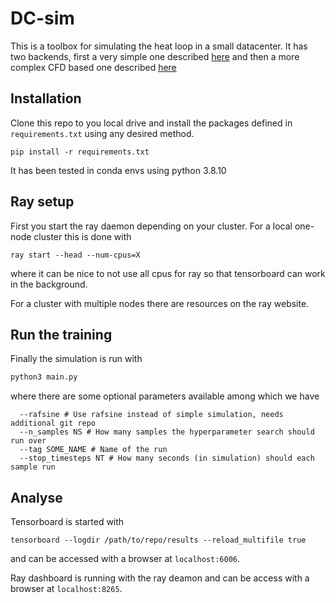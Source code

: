 # DC-sim

This is a toolbox for simulating the heat loop in a small datacenter. It has two backends, first a very simple one described [here](link_paper) and then 
a more complex CFD based one described [here]()

## Installation
Clone this repo to you local drive and install the packages defined in `requirements.txt` using any desired method.
```
pip install -r requirements.txt
``` 

It has been tested in conda envs using python 3.8.10

## Ray setup 
First you start the ray daemon depending on your cluster. For a local one-node cluster this is done with
```
ray start --head --num-cpus=X
```
where it can be nice to not use all cpus for ray so that tensorboard can work in the background.

For a cluster with multiple nodes there are resources on the ray website.

## Run the training
Finally the simulation is run with 
```python
python3 main.py
```
where there are some optional parameters available among which we have
```
  --rafsine # Use rafsine instead of simple simulation, needs additional git repo
  --n_samples NS # How many samples the hyperparameter search should run over
  --tag SOME_NAME # Name of the run
  --stop_timesteps NT # How many seconds (in simulation) should each sample run
```

## Analyse
Tensorboard is started with 
```
tensorboard --logdir /path/to/repo/results --reload_multifile true
```
and can be accessed with a browser at `localhost:6006`.

Ray dashboard is running with the ray deamon and can be access with a browser at `localhost:8265`.